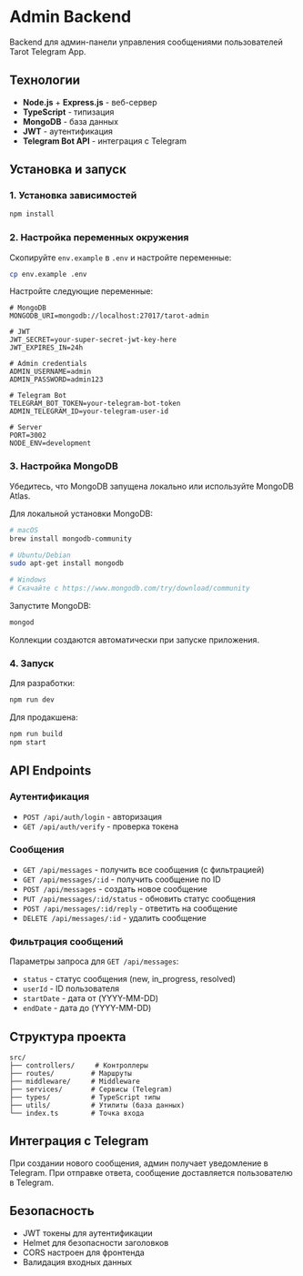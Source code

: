 # Admin Backend

Backend для админ-панели управления сообщениями пользователей Tarot Telegram App.

## Технологии

- **Node.js** + **Express.js** - веб-сервер
- **TypeScript** - типизация
- **MongoDB** - база данных
- **JWT** - аутентификация
- **Telegram Bot API** - интеграция с Telegram

## Установка и запуск

### 1. Установка зависимостей

```bash
npm install
```

### 2. Настройка переменных окружения

Скопируйте `env.example` в `.env` и настройте переменные:

```bash
cp env.example .env
```

Настройте следующие переменные:

```env
# MongoDB
MONGODB_URI=mongodb://localhost:27017/tarot-admin

# JWT
JWT_SECRET=your-super-secret-jwt-key-here
JWT_EXPIRES_IN=24h

# Admin credentials
ADMIN_USERNAME=admin
ADMIN_PASSWORD=admin123

# Telegram Bot
TELEGRAM_BOT_TOKEN=your-telegram-bot-token
ADMIN_TELEGRAM_ID=your-telegram-user-id

# Server
PORT=3002
NODE_ENV=development
```

### 3. Настройка MongoDB

Убедитесь, что MongoDB запущена локально или используйте MongoDB Atlas.

Для локальной установки MongoDB:
```bash
# macOS
brew install mongodb-community

# Ubuntu/Debian
sudo apt-get install mongodb

# Windows
# Скачайте с https://www.mongodb.com/try/download/community
```

Запустите MongoDB:
```bash
mongod
```

Коллекции создаются автоматически при запуске приложения.

### 4. Запуск

Для разработки:
```bash
npm run dev
```

Для продакшена:
```bash
npm run build
npm start
```

## API Endpoints

### Аутентификация

- `POST /api/auth/login` - авторизация
- `GET /api/auth/verify` - проверка токена

### Сообщения

- `GET /api/messages` - получить все сообщения (с фильтрацией)
- `GET /api/messages/:id` - получить сообщение по ID
- `POST /api/messages` - создать новое сообщение
- `PUT /api/messages/:id/status` - обновить статус сообщения
- `POST /api/messages/:id/reply` - ответить на сообщение
- `DELETE /api/messages/:id` - удалить сообщение

### Фильтрация сообщений

Параметры запроса для `GET /api/messages`:

- `status` - статус сообщения (new, in_progress, resolved)
- `userId` - ID пользователя
- `startDate` - дата от (YYYY-MM-DD)
- `endDate` - дата до (YYYY-MM-DD)

## Структура проекта

```
src/
├── controllers/     # Контроллеры
├── routes/         # Маршруты
├── middleware/     # Middleware
├── services/       # Сервисы (Telegram)
├── types/          # TypeScript типы
├── utils/          # Утилиты (база данных)
└── index.ts        # Точка входа
```

## Интеграция с Telegram

При создании нового сообщения, админ получает уведомление в Telegram.
При отправке ответа, сообщение доставляется пользователю в Telegram.

## Безопасность

- JWT токены для аутентификации
- Helmet для безопасности заголовков
- CORS настроен для фронтенда
- Валидация входных данных
